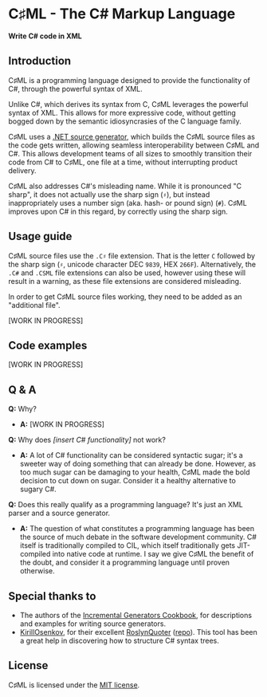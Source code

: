 ﻿# C♯ML - The C# Markup Language

**Write C# code in XML**

## Introduction

C♯ML is a programming language designed to provide the functionality of C#, through the powerful syntax of XML.

Unlike C#, which derives its syntax from C, C♯ML leverages the powerful syntax of XML. This allows for more expressive code, without getting bogged down by the semantic idiosyncrasies of the C language family.

C♯ML uses a [.NET source generator](https://devblogs.microsoft.com/dotnet/introducing-c-source-generators/), which builds the C♯ML source files as the code gets written, allowing seamless interoperability between C♯ML and C#. This allows development teams of all sizes to smoothly transition their code from C# to C♯ML, one file at a time, without interrupting product delivery.

C♯ML also addresses C#'s misleading name. While it is pronounced "C sharp", it does not actually use the sharp sign (`♯`), but instead inappropriately uses a number sign (aka. hash- or pound sign) (`#`). C♯ML improves upon C# in this regard, by correctly using the sharp sign.

## Usage guide

C♯ML source files use the `.C♯` file extension. That is the letter `C` followed by the sharp sign (`♯`, unicode character DEC `9839`, HEX `266F`). Alternatively, the `.C#` and `.CSML` file extensions can also be used, however using these will result in a warning, as these file extensions are considered misleading.

In order to get C♯ML source files working, they need to be added as an "additional file".

[WORK IN PROGRESS]

## Code examples

[WORK IN PROGRESS]

## Q & A

**Q:** Why?

- **A:** [WORK IN PROGRESS]

**Q:** Why does *[insert C# functionality]* not work?

- **A:** A lot of C# functionality can be considered syntactic sugar; it's a sweeter way of doing something that can already be done. However, as too much sugar can be damaging to your health, C♯ML made the bold decision to cut down on sugar. Consider it a healthy alternative to sugary C#.

**Q:** Does this really qualify as a programming language? It's just an XML parser and a source generator.

- **A:** The question of what constitutes a programming language has been the source of much debate in the software development community. C# itself is traditionally compiled to CIL, which itself traditionally gets JIT-compiled into native code at runtime. I say we give C♯ML the benefit of the doubt, and consider it a programming language until proven otherwise.

## Special thanks to

- The authors of the [Incremental Generators Cookbook](https://github.com/dotnet/roslyn/blob/main/docs/features/incremental-generators.cookbook.md), for descriptions and examples for writing source generators.
- [KirillOsenkov](https://github.com/KirillOsenkov), for their excellent [RoslynQuoter](https://roslynquoter.azurewebsites.net/) ([repo](https://github.com/KirillOsenkov/RoslynQuoter)). This tool has been a great help in discovering how to structure C# syntax trees.

## License

C♯ML is licensed under the [MIT license](/LICENSE).
